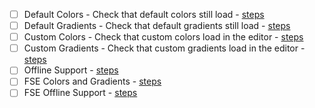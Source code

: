 - [ ] Default Colors - Check that default colors still load - [steps](https://github.com/wordpress-mobile/test-cases/blob/trunk/test-cases/gutenberg/editor-theme.md#tc001) 
- [ ] Default Gradients - Check that default gradients still load - [steps](https://github.com/wordpress-mobile/test-cases/blob/trunk/test-cases/gutenberg/editor-theme.md#tc002)
- [ ] Custom Colors - Check that custom colors load in the editor - [steps](https://github.com/wordpress-mobile/test-cases/blob/trunk/test-cases/gutenberg/editor-theme.md#tc003)
- [ ] Custom Gradients - Check that custom gradients load in the editor - [steps](https://github.com/wordpress-mobile/test-cases/blob/trunk/test-cases/gutenberg/editor-theme.md#tc004)
- [ ] Offline Support - [steps](https://github.com/wordpress-mobile/test-cases/blob/trunk/test-cases/gutenberg/editor-theme.md#tc005)
- [ ] FSE Colors and Gradients - [steps](https://github.com/wordpress-mobile/test-cases/blob/trunk/test-cases/gutenberg/editor-theme.md#tc006)
- [ ] FSE Offline Support - [steps](https://github.com/wordpress-mobile/test-cases/blob/trunk/test-cases/gutenberg/editor-theme.md#tc007)